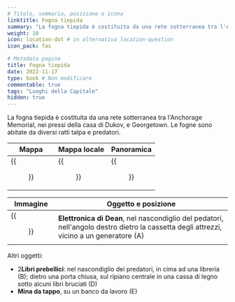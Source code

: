 ```yaml
---
# Titolo, sommario, posizione e icona
linktitle: Fogna tiepida
summary: "La fogna tiepida è costituita da una rete sotterranea tra l'Anchorage Memorial, nei pressi della casa di Dukov, e Georgetown. Le fogne sono abitate da diversi ratti talpa e predatori."
weight: 10
icon: location-dot # in alternativa location-question
icon_pack: fas

# Metadata pagina
title: Fogna tiepida
date: 2022-11-17
type: book # Non modificare
commentable: true
tags: "Luoghi della Capitale"
hidden: true
---
```





La fogna tiepida è costituita da una rete sotterranea tra l'Anchorage Memorial, nei pressi della casa di Dukov, e Georgetown. Le fogne sono abitate da diversi ratti talpa e predatori.

| Mappa | Mappa locale | Panoramica |
| ----- | ------------ | ---------- |
| {{<figure src="Tepid_Sewers_loc.webp">}}  | {{<figure src="Metro_Tepid_Sewer_loc.webp">}}  |  {{<figure src="Tepid_sewer_exterior.webp">}} |

| Immagine | Oggetto e posizione                                                                                         |
| -------- | ----------------------------------------------------------------------------------------------------------- |
|  {{<figure src="Dean's_Electronics_tepid_sewers.webp">}}        | **Elettronica di Dean**, nel nascondiglio del pedatori, nell'angolo destro dietro la cassetta degli attrezzi, vicino a un generatore (A) | 



Altri oggetti:
- 2**Libri prebellici**: nel nascondiglio dei predatori, in cima ad una libreria (B); dietro una porta chiusa,  sul ripiano centrale in una cassa di legno sotto alcuni libri bruciati (D)
- **Mina da tappo**,  su un banco da lavoro (E)